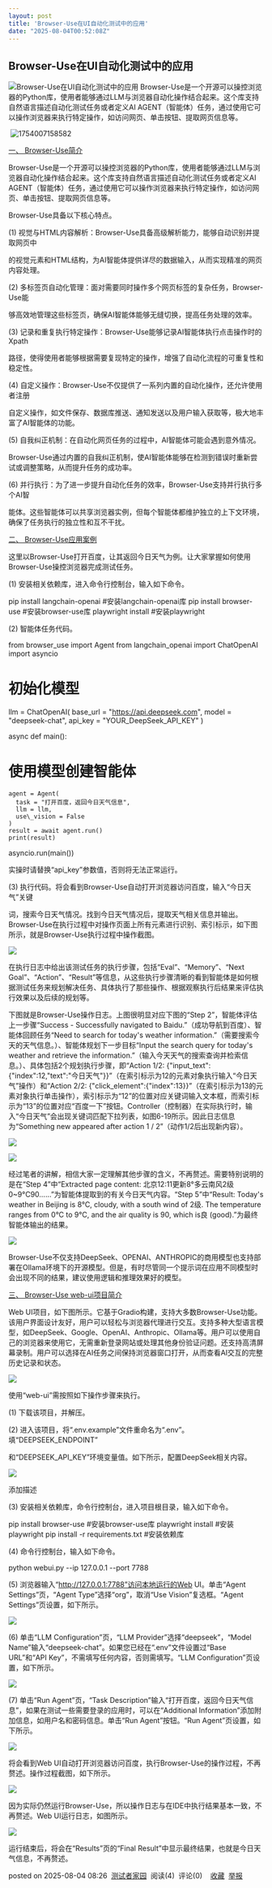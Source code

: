 ```yaml
---
layout: post
title: 'Browser-Use在UI自动化测试中的应用'
date: "2025-08-04T00:52:08Z"
---
```

Browser-Use在UI自动化测试中的应用
-----------------------

![Browser-Use在UI自动化测试中的应用](https://img2024.cnblogs.com/blog/15184/202508/15184-20250804082523648-852830347.png) Browser-Use是一个开源可以操控浏览器的Python库，使用者能够通过LLM与浏览器自动化操作结合起来。这个库支持自然语言描述自动化测试任务或者定义AI AGENT（智能体）任务，通过使用它可以操作浏览器来执行特定操作，如访问网页、单击按钮、提取网页信息等。

 ![1754007158582](https://img2024.cnblogs.com/blog/15184/202508/15184-20250801081240203-672101351.png)

[一、 Browser-Use简介](https://cloud.tencent.com/developer/article/write "按住 Ctrl 点击访问 ")

Browser-Use是一个开源可以操控浏览器的Python库，使用者能够通过LLM与浏览器自动化操作结合起来。这个库支持自然语言描述自动化测试任务或者定义AI AGENT（智能体）任务，通过使用它可以操作浏览器来执行特定操作，如访问网页、单击按钮、提取网页信息等。

Browser-Use具备以下核心特点。

(1) 视觉与HTML内容解析：Browser-Use具备高级解析能力，能够自动识别并提取网页中

的视觉元素和HTML结构，为AI智能体提供详尽的数据输入，从而实现精准的网页内容处理。

(2) 多标签页自动化管理：面对需要同时操作多个网页标签的复杂任务，Browser-Use能

够高效地管理这些标签页，确保AI智能体能够无缝切换，提高任务处理的效率。

(3) 记录和重复执行特定操作：Browser-Use能够记录AI智能体执行点击操作时的Xpath

路径，使得使用者能够根据需要复现特定的操作，增强了自动化流程的可重复性和稳定性。

(4) 自定义操作：Browser-Use不仅提供了一系列内置的自动化操作，还允许使用者注册

自定义操作，如文件保存、数据库推送、通知发送以及用户输入获取等，极大地丰富了AI智能体的功能。

(5) 自我纠正机制：在自动化网页任务的过程中，AI智能体可能会遇到意外情况。

Browser-Use通过内置的自我纠正机制，使AI智能体能够在检测到错误时重新尝试或调整策略，从而提升任务的成功率。

(6) 并行执行：为了进一步提升自动化任务的效率，Browser-Use支持并行执行多个AI智

能体。这些智能体可以共享浏览器实例，但每个智能体都维护独立的上下文环境，确保了任务执行的独立性和互不干扰。

[二、 Browser-Use应用案例](https://cloud.tencent.com/developer/article/write "按住 Ctrl 点击访问 ")

这里以Browser-Use打开百度，让其返回今日天气为例。让大家掌握如何使用Browser-Use操控浏览器完成测试任务。

(1) 安装相关依赖库，进入命令行控制台，输入如下命令。

pip install langchain-openai    #安装langchain-openai库
pip install browser-use         #安装browser-use库
playwright install              #安装playwright

(2) 智能体任务代码。

from browser\_use import Agent
from langchain\_openai import ChatOpenAI
import asyncio

# 初始化模型
llm = ChatOpenAI(
    base\_url = "https://api.deepseek.com",
    model = "deepseek-chat",
    api\_key = "YOUR\_DeepSeek\_API\_KEY"
)

async def main():
# 使用模型创建智能体
    agent = Agent(
      task = "打开百度，返回今日天气信息",
      llm = llm,
      use\_vision = False
    )
    result = await agent.run()
    print(result)

asyncio.run(main())

实操时请替换“api\_key”参数值，否则将无法正常运行。

(3) 执行代码。将会看到Browser-Use自动打开浏览器访问百度，输入“今日天气”关键

词，搜索今日天气情况。找到今日天气情况后，提取天气相关信息并输出。Browser-Use在执行过程中对操作页面上所有元素进行识别、索引标示，如下图所示，就是Browser-Use执行过程中操作截图。

![](https://img2024.cnblogs.com/blog/15184/202508/15184-20250804082638156-259392792.png)

在执行日志中给出该测试任务的执行步骤，包括“Eval”、“Memory”、“Next Goal”、“Action”、“Result”等信息，从这些执行步骤清晰的看到智能体是如何根据测试任务来规划解决任务、具体执行了那些操作、根据观察执行后结果来评估执行效果以及后续的规划等。

下图就是Browser-Use操作日志。上图很明显对应下图的“Step 2”，智能体评估上一步骤“Success - Successfully navigated to Baidu.”（成功导航到百度）、智能体回顾任务“Need to search for today's weather information.”（需要搜索今天的天气信息。）、智能体规划下一步目标“Input the search query for today's weather and retrieve the information.”（输入今天天气的搜索查询并检索信息。）、具体包括2个规划执行步骤，即“Action 1/2: {"input\_text":{"index":12,"text":"今日天气"}}”（在索引标示为12的元素对象执行输入“今日天气”操作）和“Action 2/2: {"click\_element":{"index":13}}”（在索引标示为13的元素对象执行单击操作），索引标示为“12”的位置对应关键词输入文本框，而索引标示为“13”的位置对应“百度一下”按钮。Controller（控制器）在实际执行时，输入“今日天气”会出现关键词匹配下拉列表，如图6-19所示。因此日志信息为“Something new appeared after action 1 / 2”（动作1/2后出现新内容）。

![](https://img2024.cnblogs.com/blog/15184/202508/15184-20250804082638136-224828124.png)

![](https://img2024.cnblogs.com/blog/15184/202508/15184-20250804082638161-43742377.png)

经过笔者的讲解，相信大家一定理解其他步骤的含义，不再赘述。需要特别说明的是在“Step 4”中“Extracted page content: 北京12:11更新8°多云南风2级0~9°C90……”为智能体提取到的有关今日天气内容。“Step 5”中“Result: Today's weather in Beijing is 8°C, cloudy, with a south wind of 2级. The temperature ranges from 0°C to 9°C, and the air quality is 90, which is良 (good).”为最终智能体输出的结果。

![](https://img2024.cnblogs.com/blog/15184/202508/15184-20250804082638146-836626018.png)

Browser-Use不仅支持DeepSeek、OPENAI、ANTHROPIC的商用模型也支持部署在Ollama环境下的开源模型。但是，有时尽管同一个提示词在应用不同模型时会出现不同的结果，建议使用逻辑和推理效果好的模型。

[三、 Browser-Use web-ui项目简介](https://cloud.tencent.com/developer/article/write "按住 Ctrl 点击访问 ")

Web UI项目，如下图所示。它基于Gradio构建，支持大多数Browser-Use功能。该用户界面设计友好，用户可以轻松与浏览器代理进行交互。支持多种大型语言模型，如DeepSeek、Google、OpenAI、Anthropic、Ollama等。用户可以使用自己的浏览器来使用它，无需重新登录网站或处理其他身份验证问题。还支持高清屏幕录制。用户可以选择在AI任务之间保持浏览器窗口打开，从而查看AI交互的完整历史记录和状态。

![](https://img2024.cnblogs.com/blog/15184/202508/15184-20250804082638160-1181243052.png)

使用“web-ui”需按照如下操作步骤来执行。

(1) 下载该项目，并解压。

(2) 进入该项目，将“.env.example”文件重命名为“.env”。填“DEEPSEEK\_ENDPOINT”

和“DEEPSEEK\_API\_KEY”环境变量值。如下所示，配置DeepSeek相关内容。

![](https://img2024.cnblogs.com/blog/15184/202508/15184-20250804082638184-1339001331.png)

添加描述

(3) 安装相关依赖库，命令行控制台，进入项目根目录，输入如下命令。

pip install browser-use          #安装browser-use库
playwright install               #安装playwright
pip install -r requirements.txt  #安装依赖库

(4) 命令行控制台，输入如下命令。

python webui.py --ip 127.0.0.1 --port 7788

(5) 浏览器输入“http://127.0.0.1:7788”访问本地运行的Web UI。单击“Agent Settings”页，“Agent Type”选择“org”，取消“Use Vision”复选框。“Agent Settings”页设置，如下所示。

![](https://img2024.cnblogs.com/blog/15184/202508/15184-20250804082638259-105730871.png)

(6) 单击“LLM Configuration”页，“LLM Provider”选择“deepseek”，“Model Name”输入“deepseek-chat”。如果您已经在“.env”文件设置过“Base URL”和“API Key”，不需填写任何内容，否则需填写。“LLM Configuration”页设置，如下所示。

![](https://img2024.cnblogs.com/blog/15184/202508/15184-20250804082638271-2059222105.png)

(7) 单击“Run Agent”页，“Task Description”输入“打开百度，返回今日天气信息”，如果在测试一些需要登录的应用时，可以在“Additional Information”添加附加信息，如用户名和密码信息。单击“Run Agent”按钮。“Run Agent”页设置，如下所示。

![](https://img2024.cnblogs.com/blog/15184/202508/15184-20250804082638281-1888765487.png)

将会看到Web UI自动打开浏览器访问百度，执行Browser-Use的操作过程，不再赘述。操作过程截图，如下所示。

![](https://img2024.cnblogs.com/blog/15184/202508/15184-20250804082638248-1964927239.png)

因为实际仍然运行Browser-Use，所以操作日志与在IDE中执行结果基本一致，不再赘述。Web UI运行日志，如图所示。

![](https://img2024.cnblogs.com/blog/15184/202508/15184-20250804082638325-1703837831.png)

运行结束后，将会在“Results”页的“Final Result”中显示最终结果，也就是今日天气信息，不再赘述。

posted on 2025-08-04 08:26  [测试者家园](https://www.cnblogs.com/tester2test)  阅读(4)  评论(0)    [收藏](javascript:void\(0\))  [举报](javascript:void\(0\))